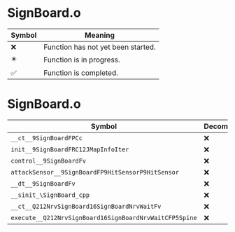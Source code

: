 # SignBoard.o
| Symbol | Meaning 
| ------------- | ------------- 
| :x: | Function has not yet been started. 
| :eight_pointed_black_star: | Function is in progress. 
| :white_check_mark: | Function is completed. 


# SignBoard.o
| Symbol | Decompiled? |
| ------------- | ------------- |
| `__ct__9SignBoardFPCc` | :x: |
| `init__9SignBoardFRC12JMapInfoIter` | :x: |
| `control__9SignBoardFv` | :x: |
| `attackSensor__9SignBoardFP9HitSensorP9HitSensor` | :x: |
| `__dt__9SignBoardFv` | :x: |
| `__sinit_\SignBoard_cpp` | :x: |
| `__ct__Q212NrvSignBoard16SignBoardNrvWaitFv` | :x: |
| `execute__Q212NrvSignBoard16SignBoardNrvWaitCFP5Spine` | :x: |
